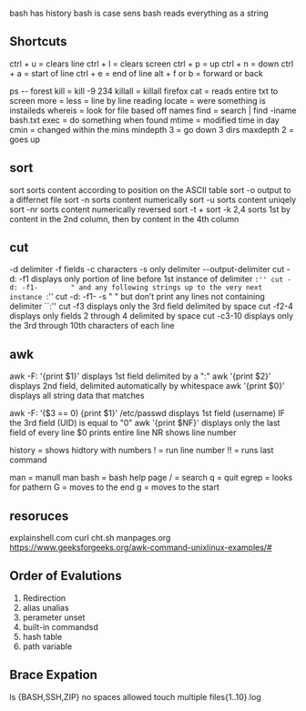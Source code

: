 bash has history
bash is case sens 
bash reads everything as a string 


## Shortcuts
ctrl + u = clears line
ctrl + l = clears screen
ctrl + p = up
ctrl + n = down
ctrl + a = start of line
ctrl + e = end of line
alt + f or b = forward or back

ps -- forest
kill = kill -9 234
killall = killall firefox
cat = reads entire txt to screen
more =
less = line by line reading
locate = were something is instaileds
whereis = look for file based off names
find = search | find -iname bash.txt
exec = do something when found
mtime = modified time  in day
cmin = changed within the mins 
mindepth 3 = go down 3 dirs
maxdepth 2 = goes up
## sort
  sort                sorts content according to position on the ASCII table
  sort -o             output to a differnet file
  sort -n             sorts content numerically
  sort -u             sorts content uniqely
  sort -nr            sorts content numerically reversed
  sort -t +
  sort -k 2,4         sorts 1st by content in the 2nd column, then by content in the 4th column
## cut
  -d delimiter
  -f fields
  -c characters
  -s only delimiter
  --output-delimiter
  cut -d: -f1         displays only portion of line before 1st instance of delimiter ``:''
  cut -d: -f1-        " and any following strings up to the very next instance ``:''
  cut -d: -f1- -s     " " but don’t print any lines not containing delimiter ``:''
  cut -f3             displays only the 3rd field delimited by space
  cut -f2-4           displays only fields 2 through 4 delimited by space
  cut -c3-10          displays only the 3rd through 10th characters of each line
## awk
  awk -F: '{print $1}'         displays 1st field delimited by a ":"
  awk '{print $2}'             displays 2nd field, delimited automatically by whitespace
  awk '{print $0}'             displays all string data that matches

  awk -F: '($3 == 0) {print $1}' /etc/passwd
                              displays 1st field (username) IF the 3rd field (UID) is equal to "0"
  awk '{print $NF}'           displays only the last field of every line
    $0 prints entire line
    NR shows line number


history = shows hidtory with numbers
  ! = run line number
  !! = runs last command
  
man = manull
  man bash = bash help page
  / = search
  q = quit
  egrep = looks for pathern
  G = moves to the end
  g = moves to the start
  
  
## resoruces
explainshell.com
curl cht.sh
manpages.org
https://www.geeksforgeeks.org/awk-command-unixlinux-examples/#

## Order of Evalutions
1. Redirection 
2. alias 
    unalias
4. perameter
    unset    
7. built-in commandsd
8. hash table
9. path variable 

## Brace Expation
ls {BASH,SSH,ZIP}
no spaces allowed
touch multiple files{1..10}.log

  
